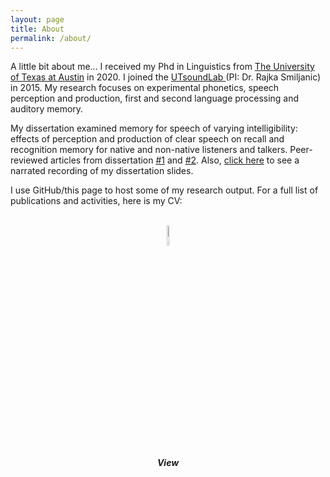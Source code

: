 ```yaml
---
layout: page
title: About
permalink: /about/
---
```

A little bit about me...
I received my Phd in Linguistics from <a href="https://liberalarts.utexas.edu/linguistics/">The University of Texas at Austin</a> in  2020. I joined the <a href="https://utsoundlab.wordpress.com/"> UTsoundLab </a> (PI: Dr. Rajka Smiljanic) in 2015. 
My research focuses on experimental phonetics, speech perception and production, first and second language processing and auditory memory. 

My dissertation examined memory for speech of varying intelligibility: effects of perception and production of clear speech on recall and recognition memory for native and non-native listeners and talkers. Peer-reviewed articles from dissertation <a href="https://skrstck.github.io/2018/Publication/">#1</a> and <a href="https://skrstck.github.io/2019/Publication/">#2</a>. Also, <a href="https://www.youtube.com/watch?v=gori8gyUX-s">click here</a> to see a narrated recording of my dissertation slides.

I use GitHub/this page to host some of my research output. For a full list of publications and activities, here is my CV:

  <center>
  <br><a href="https://skrstck.github.io/files/CV_Keerstock.pdf" >
  <img src="https://skrstck.github.io/images/icons/application.png" alt="download" style="width:9%;"></a>
  <h5> View </h5></center>
